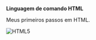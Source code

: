 **Linguagem de comando HTML**

Meus primeiros passos em HTML.

![HTML5](https://i.imgur.com/6ycFaEm.jpg "HTML5")
